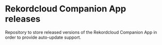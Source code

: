 # Rekordcloud Companion App releases

Repository to store released versions of the Rekordcloud Companion App in order to provide auto-update support.
